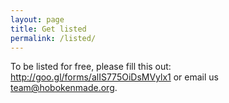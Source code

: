 ```yaml
---
layout: page
title: Get listed
permalink: /listed/
---
```

To be listed for free, please fill this out: <http://goo.gl/forms/alIS775OiDsMVylx1> or email us <team@hobokenmade.org>.
